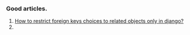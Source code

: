 ### Good articles.
1) <a href="#">How to restrict foreign keys choices to related objects only in django?</a>
2) 
